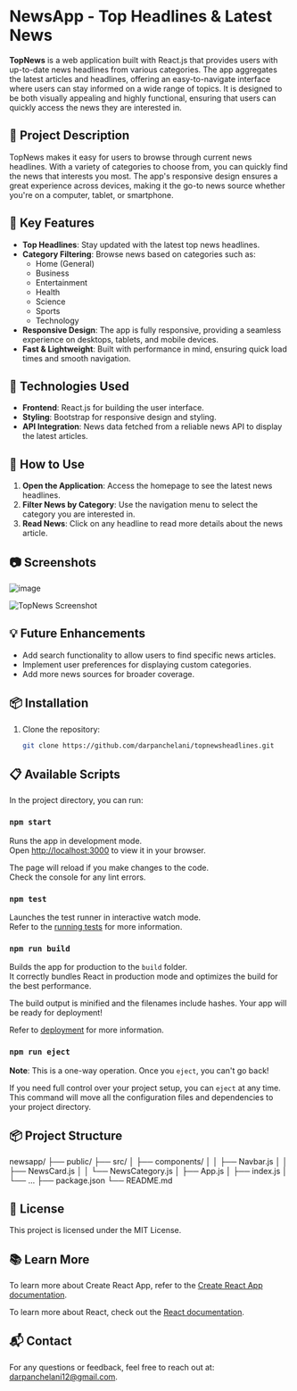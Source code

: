 # NewsApp - Top Headlines & Latest News

**TopNews** is a web application built with React.js that provides users with up-to-date news headlines from various categories. The app aggregates the latest articles and headlines, offering an easy-to-navigate interface where users can stay informed on a wide range of topics. It is designed to be both visually appealing and highly functional, ensuring that users can quickly access the news they are interested in.

## 📜 Project Description

TopNews makes it easy for users to browse through current news headlines. With a variety of categories to choose from, you can quickly find the news that interests you most. The app's responsive design ensures a great experience across devices, making it the go-to news source whether you're on a computer, tablet, or smartphone.

## 📝 Key Features

- **Top Headlines**: Stay updated with the latest top news headlines.
- **Category Filtering**: Browse news based on categories such as:
  - Home (General)
  - Business
  - Entertainment
  - Health
  - Science
  - Sports
  - Technology
- **Responsive Design**: The app is fully responsive, providing a seamless experience on desktops, tablets, and mobile devices.
- **Fast & Lightweight**: Built with performance in mind, ensuring quick load times and smooth navigation.

## 🌟 Technologies Used

- **Frontend**: React.js for building the user interface.
- **Styling**: Bootstrap for responsive design and styling.
- **API Integration**: News data fetched from a reliable news API to display the latest articles.

## 📌 How to Use

1. **Open the Application**: Access the homepage to see the latest news headlines.
2. **Filter News by Category**: Use the navigation menu to select the category you are interested in.
3. **Read News**: Click on any headline to read more details about the news article.

## 📷 Screenshots

![image](https://github.com/user-attachments/assets/d7c70817-44e1-4e79-98dc-00534456992b)

![TopNews Screenshot](#)

## 💡 Future Enhancements

- Add search functionality to allow users to find specific news articles.
- Implement user preferences for displaying custom categories.
- Add more news sources for broader coverage.

## 📦 Installation

1. Clone the repository:
   ```bash
   git clone https://github.com/darpanchelani/topnewsheadlines.git


## 📋 Available Scripts

In the project directory, you can run:

### `npm start`

Runs the app in development mode.  
Open [http://localhost:3000](http://localhost:3000) to view it in your browser.

The page will reload if you make changes to the code.  
Check the console for any lint errors.

### `npm test`

Launches the test runner in interactive watch mode.  
Refer to the [running tests](https://facebook.github.io/create-react-app/docs/running-tests) for more information.

### `npm run build`

Builds the app for production to the `build` folder.  
It correctly bundles React in production mode and optimizes the build for the best performance.

The build output is minified and the filenames include hashes. Your app will be ready for deployment!

Refer to [deployment](https://facebook.github.io/create-react-app/docs/deployment) for more information.

### `npm run eject`

**Note**: This is a one-way operation. Once you `eject`, you can't go back!

If you need full control over your project setup, you can `eject` at any time. This command will move all the configuration files and dependencies to your project directory.

## 📦 Project Structure
newsapp/
├── public/
├── src/
│   ├── components/
│   │   ├── Navbar.js
│   │   ├── NewsCard.js
│   │   └── NewsCategory.js
│   ├── App.js
│   ├── index.js
│   └── ...
├── package.json
└── README.md


## 📜 License

This project is licensed under the MIT License.

## 📚 Learn More

To learn more about Create React App, refer to the [Create React App documentation](https://facebook.github.io/create-react-app/docs/getting-started).

To learn more about React, check out the [React documentation](https://reactjs.org/).

## 📬 Contact

For any questions or feedback, feel free to reach out at: darpanchelani12@gmail.com.

